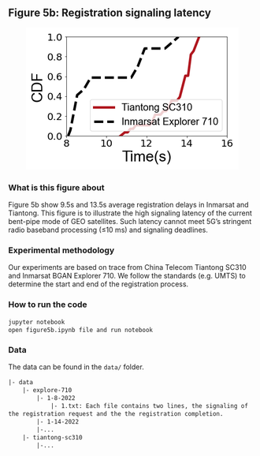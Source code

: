 ## Figure 5b: Registration signaling latency

<div align=center><img src="./figure5b.png" width=""></div>


### What is this figure about
Figure 5b show 9.5s and 13.5s average registration delays in Inmarsat and Tiantong.
This figure is to illustrate the high signaling latency of the current bent-pipe mode of GEO satellites.
Such latency cannot meet 5G’s stringent radio baseband processing (≤10 ms) and signaling deadlines.

### Experimental methodology
Our experiments are based on trace from China Telecom Tiantong SC310 and Inmarsat BGAN Explorer 710. 
We follow the standards (e.g. UMTS) to determine the start and end of the registration process.

### How to run the code
```
jupyter notebook
open figure5b.ipynb file and run notebook
```

### Data
The data can be found in the `data/` folder.

	|- data
		|- explore-710
			|- 1-8-2022
				|- 1.txt: Each file contains two lines, the signaling of the registration request and the the registration completion.
			|- 1-14-2022
			|-...
		|- tiantong-sc310
			|-...
